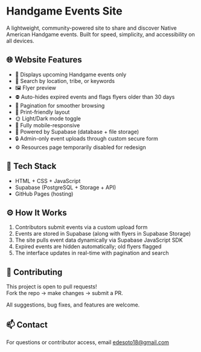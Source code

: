 # Handgame Events Site

A lightweight, community-powered site to share and discover Native American Handgame events. Built for speed, simplicity, and accessibility on all devices.

## 🌐 Website Features

- 📅 Displays upcoming Handgame events only
- 🔎 Search by location, tribe, or keywords
- 🖼️ Flyer preview
- ⛔ Auto-hides expired events and flags flyers older than 30 days
- 🔄 Pagination for smoother browsing
- 📄 Print-friendly layout
- 🌞 Light/Dark mode toggle
- 📱 Fully mobile-responsive
- 🧠 Powered by Supabase (database + file storage)
- 🔒 Admin-only event uploads through custom secure form
- ⚙️ Resources page temporarily disabled for redesign

## 🧩 Tech Stack

- HTML + CSS + JavaScript
- Supabase (PostgreSQL + Storage + API)
- GitHub Pages (hosting)

## ⚙️ How It Works

1. Contributors submit events via a custom upload form
2. Events are stored in Supabase (along with flyers in Supabase Storage)
3. The site pulls event data dynamically via Supabase JavaScript SDK
4. Expired events are hidden automatically; old flyers flagged
5. The interface updates in real-time with pagination and search

## 🤝 Contributing

This project is open to pull requests!  
Fork the repo → make changes → submit a PR.

All suggestions, bug fixes, and features are welcome.

## 📫 Contact

For questions or contributor access, email [edesoto18@gmail.com](mailto:edesoto18@gmail.com)

